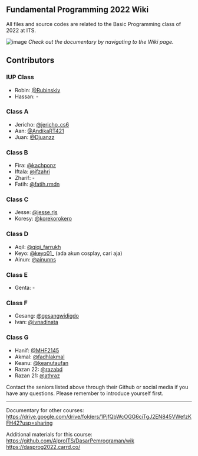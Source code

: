 ## Fundamental Programming 2022 Wiki
All files and source codes are related to the Basic Programming class of 2022 at ITS.

![image](https://user-images.githubusercontent.com/117990315/210136544-a3bd4314-f8d5-4000-b2d8-356f94bbb6c7.png)
<i>Check out the documentary by navigating to the Wiki page.</i>

## Contributors
### IUP Class
- Robin: [@Rubinskiy](https://github.com/Rubinskiy)
- Hassan: -

### Class A
- Jericho: [@jericho_cs6](https://www.instagram.com/jericho_cs6/)
- Aan: [@AndikaRT421](https://github.com/AndikaRT421)
- Juan: [@Djuanzz](https://github.com/Djuanzz)

### Class B
- Fira: [@kachponz](https://github.com/kachponz)
- Iftala: [@ifzahri](https://github.com/ifzahri)
- Zharif: -
- Fatih: [@fatih.rmdn](https://www.instagram.com/fatih.rmdn)

### Class C 
- Jesse: [@jesse.rjs](https://www.instagram.com/jesse.rjs)
- Koresy: [@korekorokero](https://github.com/korekorokero)

### Class D
- Aqil: [@qiqi_farrukh](https://www.instagram.com/qiqi_farrukh)
- Keyo: [@keyo01_](https://www.instagram.com/keyo01_) (ada akun cosplay, cari aja)
- Ainun: [@ainunns](https://github.com/ainunns)

### Class E
- Genta: -

### Class F
- Gesang: [@gesangwidigdo](https://github.com/gesangwidigdo)
- Ivan: [@ivnadinata](https://www.instagram.com/ivnadinata)

### Class G
- Hanif: [@MHF2145](https://github.com/MHF2145)
- Akmal: [@fadhlakmal](https://github.com/fadhlakmal)
- Keanu: [@keanutaufan](https://github.com/keanutaufan)
- Razan 22: [@razabd](https://github.com/razabd)
- Razan 21: [@athraz](https://github.com/athraz)

Contact the seniors listed above through their Github or social media if you have any questions. Please remember to introduce yourself first.
***

Documentary for other courses:
https://drive.google.com/drive/folders/1PjfQbWcOGG6ciTgJ2EN845VWefzKFH42?usp=sharing

Additional materials for this course:
https://github.com/AlproITS/DasarPemrograman/wik
https://dasprog2022.carrd.co/

